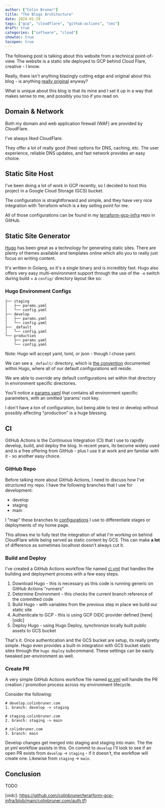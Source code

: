 ```yaml
---
author: ["Colin Bruner"]
title: "The Blogs Architecture"
date: 2024-01-29
tags: ["gcp", "cloudflare", "github-actions", "cms"]
draft: true
categories: ["software", "cloud"]
showtoc: true
tocopen: true
---
```


The following post is talking about this website from a technical point-of-view. The website is a static site deployed to GCP behind Cloud Flare, creative - I know.

Really, there isn't anything blazingly cutting edge and original about this blog - is anything [really original][orig] anyway?

What is unique about this blog is that its mine and I set it up in a way that makes sense to me, and possibly you too if you read on.

## Domain & Network

Both my domain and web application firewall (WAF) are provided by CloudFlare.

I've always liked CloudFlare.

They offer a lot of really good (free) options for DNS, caching, etc. The user experience, reliable DNS updates, and fast network provides an easy choice.

## Static Site Host

I've been doing a lot of work in GCP recently, so I decided to host this project in a Google Cloud Storage (GCS) bucket.

The configuration is straightforward and simple, and they have very nice integration with Terraform which is a key selling point for me.

All of those configurations can be found in my [terraform-gcp-infra][tgi] repo in GitHub.

## Static Site Generator

[Hugo][hugo] has been great as a technology for generating static sites. There are plenty of themes available and templates online which allo you to really just focus on writing content.

It's written in Golang, so it's a single binary and is incredibly fast. Hugo also offers very easy multi-environment support through the use of the `-e` switch during build + a `config/` directory layout like so:

### Hugo Environment Configs

```tree
├── staging
│   ├── params.yaml
│   └── config.yaml
├── develop
│   ├── params.yaml
│   └── config.yaml
├── _default
│   └── config.yaml
└── production
    ├── params.yaml
    └── config.yaml
```

Note: Hugo will accept yaml, toml, or json - though I chose yaml.

We can see a `_default/` directory, which is [the convention][hugoDir] documented within Hugo, where all of our default configurations will reside.

We are able to _override_ any default configurations set within that directory in environment specific directories.

You'll notice a [params.yaml][hugoOmit] that contains all environment specific parameters, with an omitted 'params' root key.

I don't have a ton of configuration, but being able to test or develop without possibly affecting "production" is a huge blessing.

## CI

GitHub Actions is the Continuous Integration (CI) that I use to rapidly develop, build, and deploy the blog. In recent years, its become widely used and is a free offering from GitHub - plus I use it at work and am familiar with it - so another easy choice.

### GitHub Repo

Before talking more about GitHub Actions, I need to discuss how I've structured my repo. I have the following branches that I use for development:

- develop
- staging
- main

I "map" these branches to [configurations](#hugo-environment-configs) I use to differentiate stages or deployments of my home page.

This allows me to fully test the integration of what I'm working on behind CloudFlare while being served as static content by GCS. This can make **a lot** of difference as sometimes localhost doesn't always cut it.

### Build and Deploy

I've created a GitHub Actions workflow file named [ci.yml][ci.yml] that handles the building and deployment process with a few easy steps.
1. Download Hugo - this is necessary as this code is running generic on GitHub Actions "runners"
2. Determine Environment - this checks the current branch reference of the committed code
3. Build Hugo - with variables from the previous step in place we build our static site
4. Authenticate to GCP - this is using GCP OIDC provider defined [here][oidc]
5. Deploy Hugo - using Hugo Deploy, synchronize locally built public assets to GCS bucket

That's it. Once authentication and the GCS bucket are setup, its really pretty simple. Hugo even provides a built-in integration with GCS bucket static sites through the `hugo deploy` subcommand. These settings can be easily tweaked per-environment as well.

### Create PR

A very simple GitHub Actions workflow file named [pr.yml][pr.yml] will handle the PR creation / promotion process across my environment lifecycle.

Consider the following:
```
# develop.colinbruner.com
1. branch: develop -> staging

# staging.colinbruner.com
2. branch: staging -> main

# colinbruner.com
3. branch: main
```

Develop changes get merged into staging and staging into main. The the pr.yml workflow assists in this. On commit to `develop` I'll look to see if an open PR exists from `develop` -> `staging` - if it doesn't, the workflow will create one. Likewise from `staging` -> `main`.
## Conclusion

TODO

[orig]: https://www.goodreads.com/quotes/131591-nothing-is-original-steal-from-anywhere-that-resonates-with-inspiration
[tgi]: https://github.com/colinbruner/terarform-gcp-infra
[hugo]: https://gohugo.io/
[hugoDir]: https://gohugo.io/getting-started/configuration/#configuration-directory
[hugoOmit]: https://gohugo.io/getting-started/configuration/#omit-the-root-key
[gha]: https://github.com/features/actions
[ci.yml]: https://github.com/colinbruner/colinbruner.com/blob/main/.github/workflows/ci.yml
[pr.yml]: https://github.com/colinbruner/colinbruner.com/blob/main/.github/workflows/pr.yml
[oidc]:  https://github.com/colinbruner/terarform-gcp-infra/blob/main/colinbruner.com/auth.tf)
